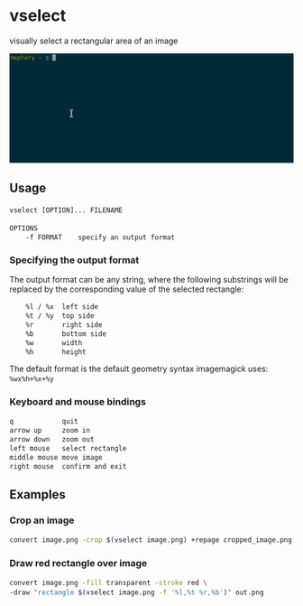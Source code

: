 # vselect
visually select a rectangular area of an image

![](example.gif)

## Usage

```
vselect [OPTION]... FILENAME

OPTIONS
    -f FORMAT    specify an output format
```

### Specifying the output format
The output format can be any string, where the following substrings will be
replaced by the corresponding value of the selected rectangle:
```
    %l / %x  left side
    %t / %y  top side
    %r       right side
    %b       bottom side
    %w       width
    %h       height
```

The default format is the default geometry syntax imagemagick uses:
`%wx%h+%x+%y`

### Keyboard and mouse bindings

```
q            quit
arrow up     zoom in
arrow down   zoom out
left mouse   select rectangle
middle mouse move image
right mouse  confirm and exit
```


## Examples

### Crop an image
```sh
convert image.png -crop $(vselect image.png) +repage cropped_image.png
```

### Draw red rectangle over image
```sh
convert image.png -fill transparent -stroke red \
-draw "rectangle $(vselect image.png -f '%l,%t %r,%b')" out.png
```

